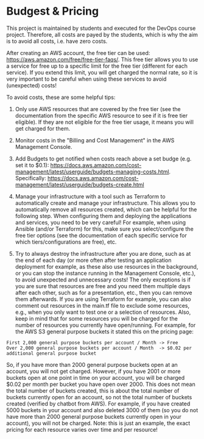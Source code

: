 # Budgest & Pricing
This project is maintained by students and executed for the DevOps course project. Therefore, all costs are payed by the students, which is why the aim is to avoid all costs, i.e. have zero costs.

After creating an AWS account, the free tier can be used: https://aws.amazon.com/free/free-tier-faqs/. This free tier allows you to use a service for free up to a specific limit for the free tier (different for each service). If you extend this limit, you will get charged the normal rate, so it is very important to be careful when using these services to avoid (unexpected) costs! 

To avoid costs, these are some helpful tips:
1. Only use AWS resources that are covered by the free tier (see the documentation from the specific AWS resource to see if it is free tier eligible). If they are not eligible for the free tier usage, it means you will get charged for them.

2. Monitor costs in the "Billing and Cost Management" in the AWS Management Console.

3. Add Budgets to get notified when costs reach above a set budge (e.g. set it to $0.1): https://docs.aws.amazon.com/cost-management/latest/userguide/budgets-managing-costs.html. Specifically: https://docs.aws.amazon.com/cost-management/latest/userguide/budgets-create.html

4. Manage your infrastructure with a tool such as Terraform to automatically create and manage your infrastructure. This allows you to automatically remove all resources created, which can be helpful for the following step.
When configuring them and deploying the applications and services, you need to be very careful! For example, when using Ansible (and/or Terraform) for this, make sure you select/configure the free tier options (see the documentation of each specific service for which tiers/configurations are free), etc.

5. Try to always destroy the infrastructure after you are done, such as at the end of each day (or more often after testing an application deployment for example, as these also use resources in the background, or you can stop the instance running in the Management Console, etc.), to avoid unexpected and unnecessary costs! The only exceptions is if you are sure that resources are free and you need them multiple days after each other, such as for a presentation, etc., then you can remove them afterwards. If you are using Terraform for example, you can also comment out resources in the main.tf file to exclude some resources, e.g., when you only want to test one or a selection of resources.
Also, keep in mind that for some resources you will be charged for the number of resources you currently have open/running. For example, for the AWS S3 general purpose buckets it stated this on the pricing page:
```
First 2,000 general purpose buckets per account / Month	-> Free
Over 2,000 general purpose buckets per account / Month	-> $0.02 per additional general purpose bucket
```
So, if you have more than 2000 general purpose buckets open at an account, you will not get charged. However, if you have 2001 or more buckets open at one point in time on your account, you will be charged $0.02 per month per bucket you have open over 2000. This does not mean the total number of buckets created, this is about the total number of buckets currently open for an account, so not the total number of buckets created (verified by chatbot from AWS). For example, if you have created 5000 buckets in your account and also deleted 3000 of them (so you do not have more than 2000 general purpose buckets currently open in your account), you will not be charged. Note: this is just an example, the exact pricing for each resource varies over time and per resource!